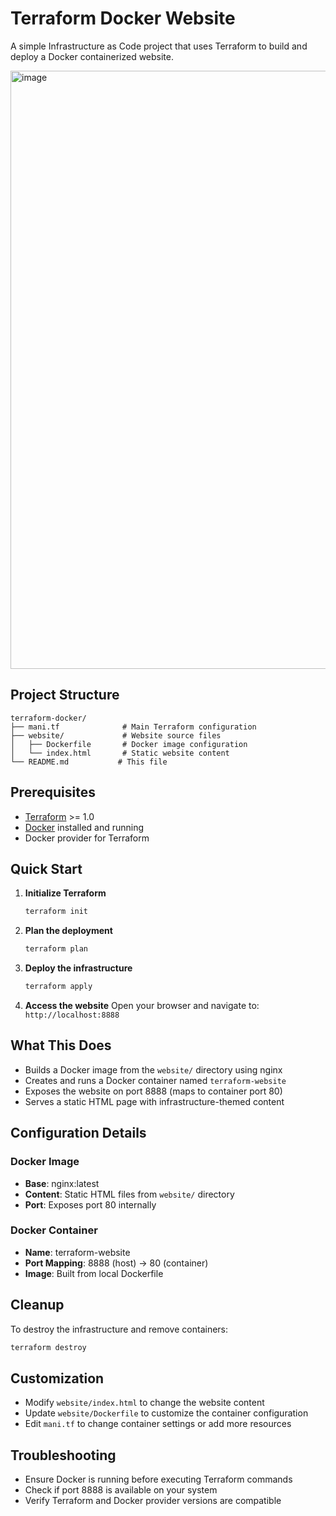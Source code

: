 # Terraform Docker Website

A simple Infrastructure as Code project that uses Terraform to build and deploy a Docker containerized website.

<img width="1902" height="957" alt="image" src="https://github.com/user-attachments/assets/4066661b-1380-493f-8ab4-a0dbd99de8a2" />


## Project Structure

```
terraform-docker/
├── mani.tf              # Main Terraform configuration
├── website/             # Website source files
│   ├── Dockerfile       # Docker image configuration
│   └── index.html       # Static website content
└── README.md           # This file
```

## Prerequisites

- [Terraform](https://www.terraform.io/downloads.html) >= 1.0
- [Docker](https://docs.docker.com/get-docker/) installed and running
- Docker provider for Terraform

## Quick Start

1. **Initialize Terraform**
   ```bash
   terraform init
   ```

2. **Plan the deployment**
   ```bash
   terraform plan
   ```

3. **Deploy the infrastructure**
   ```bash
   terraform apply
   ```

4. **Access the website**
   Open your browser and navigate to: `http://localhost:8888`

## What This Does

- Builds a Docker image from the `website/` directory using nginx
- Creates and runs a Docker container named `terraform-website`
- Exposes the website on port 8888 (maps to container port 80)
- Serves a static HTML page with infrastructure-themed content

## Configuration Details

### Docker Image
- **Base**: nginx:latest
- **Content**: Static HTML files from `website/` directory
- **Port**: Exposes port 80 internally

### Docker Container
- **Name**: terraform-website
- **Port Mapping**: 8888 (host) → 80 (container)
- **Image**: Built from local Dockerfile

## Cleanup

To destroy the infrastructure and remove containers:

```bash
terraform destroy
```

## Customization

- Modify `website/index.html` to change the website content
- Update `website/Dockerfile` to customize the container configuration
- Edit `mani.tf` to change container settings or add more resources

## Troubleshooting

- Ensure Docker is running before executing Terraform commands
- Check if port 8888 is available on your system
- Verify Terraform and Docker provider versions are compatible
